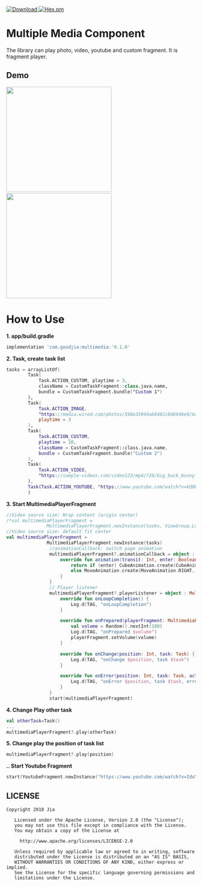 [![Download](https://api.bintray.com/packages/jialian/goodJia/multimedia/images/download.svg) ](https://bintray.com/jialian/goodJia/multimedia/_latestVersion)
[![Hex.pm](https://img.shields.io/hexpm/l/plug.svg)](https://www.apache.org/licenses/LICENSE-2.0)

# Multiple Media Component
The library can play photo, video, youtube and custom fragment.
It is fragment player.

## Demo

<img src="/demo/autoplay.gif" width="280px"/>       <img src="/demo/list.gif" width="280px"/>

# How to Use

**1. app/build.gradle**
````gradle
implementation 'com.goodjia:multimedia:'0.1.0'
````

**2. Task, create task list**
````kotlin
tasks = arrayListOf(
        Task(
            Task.ACTION_CUSTOM, playtime = 3,
            className = CustomTaskFragment::class.java.name,
            bundle = CustomTaskFragment.bundle("Custom 1")
        ),
        Task(
            Task.ACTION_IMAGE,
            "https://media.wired.com/photos/598e35994ab8482c0d6946e0/master/w_1164,c_limit/phonepicutres-TA.jpg",
            playtime = 3
        ),
        Task(
            Task.ACTION_CUSTOM,
            playtime = 10,
            className = CustomTaskFragment::class.java.name,
            bundle = CustomTaskFragment.bundle("Custom 2")
        ),
        Task(
            Task.ACTION_VIDEO,
            "https://sample-videos.com/video123/mp4/720/big_buck_bunny_720p_10mb.mp4"
        ),
        Task(Task.ACTION_YOUTUBE, "https://www.youtube.com/watch?v=kQ0WqJmqkLA")
        )
````
**3. Start MultimediaPlayerFragment**
````kotlin
//Video source size: Wrap content (origin center) 
/*val multimediaPlayerFragment = 
               MultimediaPlayerFragment.newInstance(tasks, ViewGroup.LayoutParams.WRAP_CONTENT)*/
//Video source size: default fit center
val multimediaPlayerFragment = 
               MultimediaPlayerFragment.newInstance(tasks)
                //animationCallback: switch page animation
                multimediaPlayerFragment?.animationCallback = object : MediaFragment.AnimationCallback {
                    override fun animation(transit: Int, enter: Boolean, nextAnim: Int): Animation? {
                        return if (enter) CubeAnimation.create(CubeAnimation.RIGHT, enter, DURATION).fading(0.3f, 1.0f)
                        else MoveAnimation.create(MoveAnimation.RIGHT, enter, DURATION).fading(1.0f, 0.3f)
                    }
                }
                // Player listener
                multimediaPlayerFragment?.playerListener = object : MultimediaPlayerFragment.PlayerListener {
                    override fun onLoopCompletion() {
                        Log.d(TAG, "onLoopCompletion")
                    }

                    override fun onPrepared(playerFragment: MultimediaPlayerFragment) {
                        val volume = Random().nextInt(100)
                        Log.d(TAG, "onPrepared $volume")
                        playerFragment.setVolume(volume)
                    }

                    override fun onChange(position: Int, task: Task) {
                        Log.d(TAG, "onChange $position, task $task")
                    }

                    override fun onError(position: Int, task: Task, action: Int, message: String?) {
                        Log.d(TAG, "onError $position, task $task, error $message")
                    }
                }
                start(multimediaPlayerFragment)
````

**4. Change Play other task**
````kotlin
val otherTask=Task()
...
multimediaPlayerFragment?.play(otherTask)
````

**5. Change play the position of task list**
````kotlin
multimediaPlayerFragment?.play(position)
````

**.. Start Youtube Fragment**
````kotlin
start(YoutubeFragment.newInstance("https://www.youtube.com/watch?v=IduYAx4ptNU"))
````

## LICENSE
````
Copyright 2018 Jia

   Licensed under the Apache License, Version 2.0 (the "License");
   you may not use this file except in compliance with the License.
   You may obtain a copy of the License at

     http://www.apache.org/licenses/LICENSE-2.0

   Unless required by applicable law or agreed to in writing, software
   distributed under the License is distributed on an "AS IS" BASIS,
   WITHOUT WARRANTIES OR CONDITIONS OF ANY KIND, either express or implied.
   See the License for the specific language governing permissions and
   limitations under the License.
````

